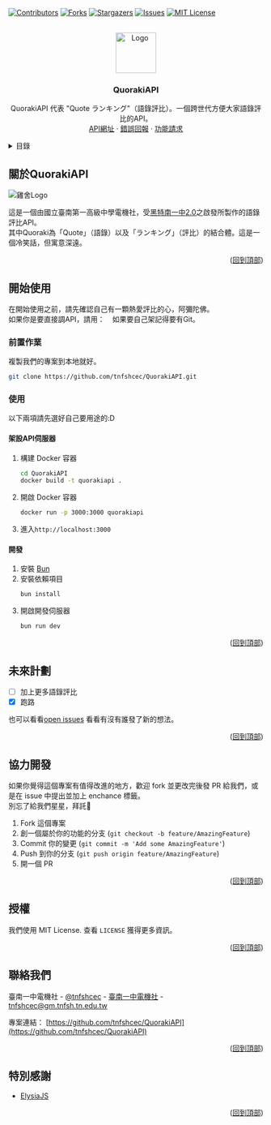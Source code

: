 <a name="readme-top"></a>

[![Contributors][contributors-shield]][contributors-url]
[![Forks][forks-shield]][forks-url]
[![Stargazers][stars-shield]][stars-url]
[![Issues][issues-shield]][issues-url]
[![MIT License][license-shield]][license-url]



<!-- PROJECT LOGO -->
<br />
<div align="center">
  <a href="https://github.com/tnfshcec/QuorakiAPI">
    <img src="https://media.discordapp.net/attachments/1132971598471770172/1243250967189651530/Group_51.png?ex=6650cb31&is=664f79b1&hm=df4cc947370abef19d42c0bd593de6c4019fbd83d900978fc90880a9921d3306&=&format=webp&quality=lossless" alt="Logo" width="80" height="80">
  </a>

<h3 align="center">QuorakiAPI</h3>

  <p align="center">
    QuorakiAPI 代表 "Quote ランキング"（語錄評比）。一個跨世代方便大家語錄評比的API。<br>
    <a href="https://github.com/tnfshcec/QuorakiAPI">API網址</a>
    ·
    <a href="https://github.com/tnfshcec/QuorakiAPI/issues/new">錯誤回報</a>
    · 
    <a href="https://github.com/tnfshcec/QuorakiAPI/issues/new">功能請求</a>
  </p>
</div>



<!-- TABLE OF CONTENTS -->
<details>
  <summary>目錄</summary>
  <ol>
    <li>
      <a href="#關於quorakiapi">關於QuorakiAPI</a>
    </li>
    <li>
      <a href="#開始使用">開始使用</a>
      <ul>
        <li><a href="#前置作業">前置作業</a></li>
        <li><a href="#使用">使用</a></li>
      </ul>
    </li>
    <li><a href="#未來計劃">未來計劃</a></li>
    <li><a href="#協力開發">協力開發</a></li>
    <li><a href="#授權">授權</a></li>
    <li><a href="#聯絡我們">聯絡我們</a></li>
    <li><a href="#特別感謝">特別感謝</a></li>
  </ol>
</details>



<!-- ABOUT THE PROJECT -->
## 關於QuorakiAPI

![雞舍Logo](https://media.discordapp.net/attachments/1132971598471770172/1243243021932429342/cec-sticker.png?ex=6650c3ca&is=664f724a&hm=f43be82ae3bdc2792ec36321b2446d579de8464ff74feb3d0109a8ea70690ab7&=&format=webp&quality=lossless&width=1152&height=656)

這是一個由國立臺南第一高級中學電機社，受[黑特南一中2.0](https://www.facebook.com/hatetnfsh21)之啟發所製作的語錄評比API。  
其中Quoraki為「Quote」（語錄）以及「ランキング」（評比）的結合體。這是一個冷笑話，但寓意深遠。

<p align="right">(<a href="#readme-top">回到頂部</a>)</p>


<!-- GETTING STARTED -->
## 開始使用

在開始使用之前，請先確認自己有一顆熱愛評比的心，阿彌陀佛。  
如果你是要直接調API，請用：
`` `` 
如果要自己架記得要有Git。

### 前置作業

複製我們的專案到本地就好。
  ```sh
  git clone https://github.com/tnfshcec/QuorakiAPI.git
  ```

### 使用

以下兩項請先選好自己要用途的:D

#### 架設API伺服器

1. 構建 Docker 容器
   ```sh
   cd QuorakiAPI
   docker build -t quorakiapi .
   ```
2. 開啟 Docker 容器
   ```sh
   docker run -p 3000:3000 quorakiapi
   ```
3. 進入`http://localhost:3000`
  
#### 開發
1. 安裝 [Bun](https://github.com/oven-sh/bun)
2. 安裝依賴項目
   ```sh
   bun install
   ```
3. 開啟開發伺服器
   ```sh
   bun run dev
   ```

<p align="right">(<a href="#readme-top">回到頂部</a>)</p>


<!-- ROADMAP -->
## 未來計劃

- [ ] 加上更多語錄評比
- [x] 跑路

也可以看看[open issues](https://github.com/tnfshcec/QuorakiAPI/issues) 看看有沒有誰發了新的想法。

<p align="right">(<a href="#readme-top">回到頂部</a>)</p>



<!-- CONTRIBUTING -->
## 協力開發

如果你覺得這個專案有值得改進的地方，歡迎 fork 並更改完後發 PR 給我們，或是在 issue 中提出並加上 enchance 標籤。  
別忘了給我們星星，拜託🐔

1. Fork 這個專案
2. 創一個屬於你的功能的分支 (`git checkout -b feature/AmazingFeature`)
3. Commit 你的變更 (`git commit -m 'Add some AmazingFeature'`)
4. Push 到你的分支 (`git push origin feature/AmazingFeature`)
5. 開一個 PR

<p align="right">(<a href="#readme-top">回到頂部</a>)</p>



<!-- LICENSE -->
## 授權

我們使用 MIT License. 查看 `LICENSE` 獲得更多資訊。

<p align="right">(<a href="#readme-top">回到頂部</a>)</p>



<!-- CONTACT -->
## 聯絡我們

臺南一中電機社 - [@tnfshcec](https://x.com/tnfshcec) - [臺南一中電機社](https://www.facebook.com/TNFSHCEC) - tnfshcec@gm.tnfsh.tn.edu.tw

專案連結： [https://github.com/tnfshcec/QuorakiAPI](https://github.com/tnfshcec/QuorakiAPI)

<p align="right">(<a href="#readme-top">回到頂部</a>)</p>



<!-- ACKNOWLEDGMENTS -->
## 特別感謝

* [ElysiaJS](https://github.com/elysiajs/elysia)

<p align="right">(<a href="#readme-top">回到頂部</a>)</p>



<!-- MARKDOWN LINKS & IMAGES -->
<!-- https://www.markdownguide.org/basic-syntax/#reference-style-links -->
[contributors-shield]: https://img.shields.io/github/contributors/tnfshcec/QuorakiAPI.svg?style=for-the-badge
[contributors-url]: https://github.com/tnfshcec/QuorakiAPI/graphs/contributors
[forks-shield]: https://img.shields.io/github/forks/tnfshcec/QuorakiAPI.svg?style=for-the-badge
[forks-url]: https://github.com/tnfshcec/QuorakiAPI/network/members
[stars-shield]: https://img.shields.io/github/stars/tnfshcec/QuorakiAPI.svg?style=for-the-badge
[stars-url]: https://github.com/tnfshcec/QuorakiAPI/stargazers
[issues-shield]: https://img.shields.io/github/issues/tnfshcec/QuorakiAPI.svg?style=for-the-badge
[issues-url]: https://github.com/tnfshcec/QuorakiAPI/issues
[license-shield]: https://img.shields.io/github/license/tnfshcec/QuorakiAPI.svg?style=for-the-badge
[license-url]: https://github.com/tnfshcec/QuorakiAPI/blob/master/LICENSE

